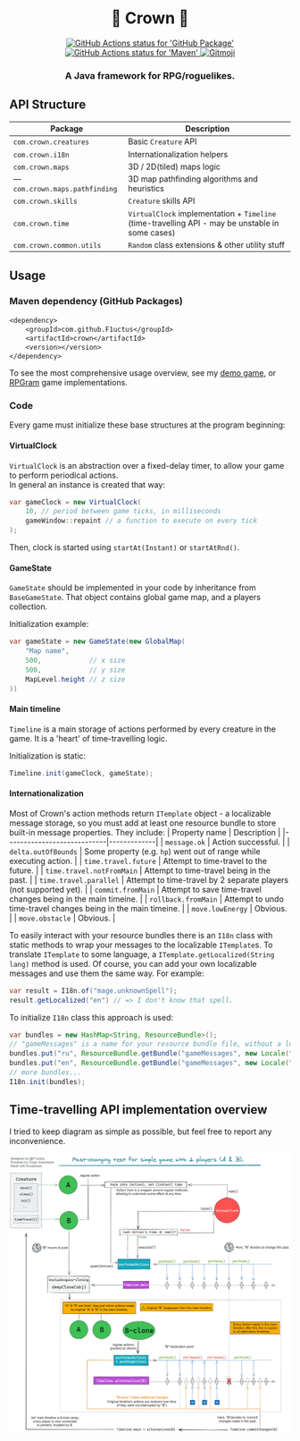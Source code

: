 <h1 align="center">👑 Crown 👑</h1>

<p align="center">
    <a href="https://github.com/F1uctus/crown/blob/master/.github/workflows/github-package-publish.yml">
        <img src="https://github.com/F1uctus/crown/workflows/GitHub%20Package/badge.svg"
             alt="GitHub Actions status for 'GitHub Package'">
    </a>
    <a href="https://github.com/actions/setup-java">
        <img src="https://github.com/F1uctus/crown/workflows/Maven/badge.svg"
             alt="GitHub Actions status for 'Maven'">
    </a>
    <a href="https://gitmoji.carloscuesta.me">
        <img src="https://img.shields.io/badge/gitmoji-%20😜%20😍-FFDD67.svg?style=flat-square"
             alt="Gitmoji">
    </a>
</p>

<h3 align="center">A Java framework for RPG/roguelikes.</h3>

## API Structure

| Package | Description |
|-|-|
| `com.crown.creatures`           | Basic `Creature` API
| `com.crown.i18n`                | Internationalization helpers
| `com.crown.maps`                | 3D / 2D(tiled) maps logic
| — `com.crown.maps.pathfinding`  | 3D map pathfinding algorithms and heuristics
| `com.crown.skills`              | `Creature` skills API
| `com.crown.time`                | `VirtualClock` implementation + `Timeline` (time-travelling API - may be unstable in some cases)
| `com.crown.common.utils`        | `Random` class extensions & other utility stuff

## Usage

### Maven dependency (GitHub Packages)

```
<dependency>
    <groupId>com.github.F1uctus</groupId>
    <artifactId>crown</artifactId>
    <version></version>
</dependency>
```

To see the most comprehensive usage overview, see my [demo game](https://github.com/f1uctus/cotfk),
or [RPGram](https://github.com/zemllia/rpgram) game implementations.

### Code

Every game must initialize these base structures at the program beginning:

#### VirtualClock

`VirtualClock` is an abstraction over a fixed-delay timer, to allow your game to perform periodical actions.<br>
In general an instance is created that way:
```java
var gameClock = new VirtualClock(
    10, // period between game ticks, in milliseconds
    gameWindow::repaint // a function to execute on every tick
);
```
Then, clock is started using `startAt(Instant)` or `startAtRnd()`.

#### GameState

`GameState` should be implemented in your code by inheritance from `BaseGameState`.
That object contains global game map, and a players collection.

Initialization example:
```java
var gameState = new GameState(new GlobalMap(
    "Map name",
    500,            // x size
    500,            // y size
    MapLevel.height // z size
))
```

#### Main timeline

`Timeline` is a main storage of actions performed by every creature in the game.
It is a 'heart' of time-travelling logic.

Initialization is static:
```java
Timeline.init(gameClock, gameState);
```

#### Internationalization

Most of Crown's action methods return `ITemplate` object - a localizable message storage,
so you must add at least one resource bundle to store built-in message properties. They include:
| Property name              | Description |
|----------------------------|-------------|
| `message.ok`               | Action successful. |
| `delta.outOfBounds`        | Some property (e.g. `hp`) went out of range while executing action. |
| `time.travel.future`       | Attempt to time-travel to the future. |
| `time.travel.notFromMain`  | Attempt to time-travel being in the past. |
| `time.travel.parallel`     | Attempt to time-travel by 2 separate players (not supported yet). |
| `commit.fromMain`          | Attempt to save time-travel changes being in the main timeine. |
| `rollback.fromMain`        | Attempt to undo time-travel changes being in the main timeine. |
| `move.lowEnergy`           | Obvious. |
| `move.obstacle`            | Obvious. |

To easily interact with your resource bundles there is an `I18n` class with static methods to wrap your messages to the localizable `ITemplate`s.
To translate `ITemplate` to some language, a `ITemplate.getLocalized(String lang)` method is used.
Of course, you can add your own localizable messages and use them the same way.
For example:
```java
var result = I18n.of("mage.unknownSpell");
result.getLocalized("en") // => I don't know that spell.
```

To initialize `I18n` class this approach is used:
```java
var bundles = new HashMap<String, ResourceBundle>();
// "gameMessages" is a name for your resource bundle file, without a locale.
bundles.put("ru", ResourceBundle.getBundle("gameMessages", new Locale("ru_RU")));
bundles.put("en", ResourceBundle.getBundle("gameMessages", new Locale("en_US")));
// more bundles...
I18n.init(bundles);
```

## Time-travelling API implementation overview

I tried to keep diagram as simple as possible, but feel free to report any inconvenience.

![Crown time travelling API overview](/images/crown-timelines-overview.png)
